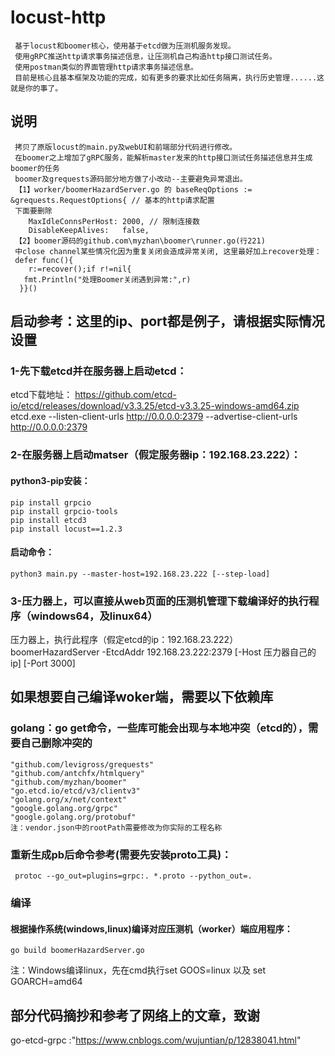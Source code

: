 # locust-http
     基于locust和boomer核心，使用基于etcd做为压测机服务发现。
     使用gRPC推送http请求事务描述信息，让压测机自己构造http接口测试任务。
     使用postman类似的界面管理http请求事务描述信息。
     目前是核心且基本框架及功能的完成，如有更多的要求比如任务隔离，执行历史管理......这就是你的事了。
     

## 说明
     拷贝了原版locust的main.py及webUI和前端部分代码进行修改。
     在boomer之上增加了gRPC服务，能解析master发来的http接口测试任务描述信息并生成boomer的任务
     boomer及grequests源码部分地方做了小改动--主要避免异常退出。
     【1】worker/boomerHazardServer.go 的 baseReqOptions := &grequests.RequestOptions{ // 基本的http请求配置
     下面要删除
		MaxIdleConnsPerHost: 2000, // 限制连接数
		DisableKeepAlives:   false,
     【2】boomer源码的github.com\myzhan\boomer\runner.go(行221)
     中close channel某些情况化因为重复关闭会造成异常关闭, 这里最好加上recover处理：
     defer func(){
      	r:=recover();if r!=nil{
	   fmt.Println("处理Boomer关闭遇到异常:",r)
      }}()

         
## 启动参考：这里的ip、port都是例子，请根据实际情况设置
  ### 1-先下载etcd并在服务器上启动etcd：
  etcd下载地址： https://github.com/etcd-io/etcd/releases/download/v3.3.25/etcd-v3.3.25-windows-amd64.zip  
  	etcd.exe --listen-client-urls http://0.0.0.0:2379 --advertise-client-urls http://0.0.0.0:2379
       
  ### 2-在服务器上启动matser（假定服务器ip：192.168.23.222）：
  #### python3-pip安装：
    pip install grpcio
    pip install grpcio-tools
    pip install etcd3
    pip install locust==1.2.3
  #### 启动命令：
    python3 main.py --master-host=192.168.23.222 [--step-load]
  ### 3-压力器上，可以直接从web页面的压测机管理下载编译好的执行程序（windows64，及linux64）
  压力器上，执行此程序（假定etcd的ip：192.168.23.222）
      boomerHazardServer -EtcdAddr 192.168.23.222:2379 [-Host 压力器自己的ip] [-Port 3000]
    
## 如果想要自己编译woker端，需要以下依赖库
  ### golang：go get命令，一些库可能会出现与本地冲突（etcd的），需要自己删除冲突的
    "github.com/levigross/grequests"
    "github.com/antchfx/htmlquery"
    "github.com/myzhan/boomer"
    "go.etcd.io/etcd/v3/clientv3"
    "golang.org/x/net/context"
    "google.golang.org/grpc"
    "google.golang.org/protobuf"
    注：vendor.json中的rootPath需要修改为你实际的工程名称
  ### 重新生成pb后命令参考(需要先安装proto工具)：
     protoc --go_out=plugins=grpc:. *.proto --python_out=.
  ### 编译
  #### 根据操作系统(windows,linux)编译对应压测机（worker）端应用程序：
  	go build boomerHazardServer.go
  注：Windows编译linux，先在cmd执行set GOOS=linux 以及 set GOARCH=amd64
  
 
## 部分代码摘抄和参考了网络上的文章，致谢
   go-etcd-grpc :"https://www.cnblogs.com/wujuntian/p/12838041.html"
   
